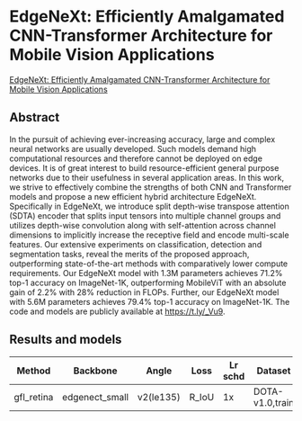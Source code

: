 # EdgeNeXt: Efficiently Amalgamated CNN-Transformer Architecture for Mobile Vision Applications

[EdgeNeXt: Efficiently Amalgamated CNN-Transformer Architecture for Mobile Vision Applications](http://arxiv.org/abs/2206.10589)

## Abstract

In the pursuit of achieving ever-increasing accuracy, large and complex neural networks are usually developed. Such models demand high computational resources and therefore cannot be deployed on edge devices. It is of great interest to build resource-efficient general purpose networks due to their usefulness in several application areas. In this work, we strive to effectively combine the strengths of both CNN and Transformer models and propose a new efficient hybrid architecture EdgeNeXt. Specifically in EdgeNeXt, we introduce split depth-wise transpose attention (SDTA) encoder that splits input tensors into multiple channel groups and utilizes depth-wise convolution along with self-attention across channel dimensions to implicitly increase the receptive field and encode multi-scale features. Our extensive experiments on classification, detection and segmentation tasks, reveal the merits of the proposed approach, outperforming state-of-the-art methods with comparatively lower compute requirements. Our EdgeNeXt model with 1.3M parameters achieves 71.2\% top-1 accuracy on ImageNet-1K, outperforming MobileViT with an absolute gain of 2.2\% with 28\% reduction in FLOPs. Further, our EdgeNeXt model with 5.6M parameters achieves 79.4\% top-1 accuracy on ImageNet-1K. The code and models are publicly available at https://t.ly/_Vu9.

## Results and models

| Method     | Backbone       | Angle     | Loss  | Lr schd | Dataset         | preprocess    | $AP_{0.5}$ | $AP_{0.75}$ | $mAP$ |
| ---------- | -------------- | --------- | ----- | ------- | --------------- | ------------- | ---------- | ----------- | ----- |
| gfl_retina | edgenect_small | v2(le135) | R_IoU | 1x      | DOTA-v1.0,train | 1024x1024,512 | 70.75      | 40.86       | 40.57 |